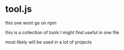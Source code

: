 # tool.js

this one wont go on npm

this is a collection of tools I might find useful in one file 

most likely will be used in a lot of projects
